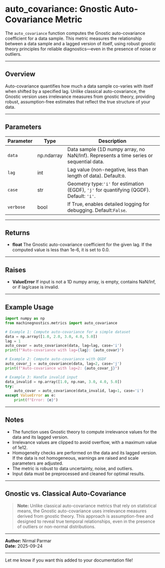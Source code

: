 # auto_covariance: Gnostic Auto-Covariance Metric

The `auto_covariance` function computes the Gnostic auto-covariance coefficient for a data sample. This metric measures the relationship between a data sample and a lagged version of itself, using robust gnostic theory principles for reliable diagnostics—even in the presence of noise or outliers.

---

## Overview

Auto-covariance quantifies how much a data sample co-varies with itself when shifted by a specified lag.
Unlike classical auto-covariance, the Gnostic version uses irrelevance measures from gnostic theory, providing robust, assumption-free estimates that reflect the true structure of your data.

---

## Parameters

| Parameter   | Type       | Description                                                                                    |
| ----------- | ---------- | ---------------------------------------------------------------------------------------------- |
| `data`    | np.ndarray | Data sample (1D numpy array, no NaN/Inf). Represents a time series or sequential data.         |
| `lag`     | int        | Lag value (non-negative, less than length of data). Default:`0`.                             |
| `case`    | str        | Geometry type:`'i'` for estimation (EGDF), `'j'` for quantifying (QGDF). Default: `'i'`. |
| `verbose` | bool       | If True, enables detailed logging for debugging. Default:`False`.                            |

---

## Returns

- **float**
  The Gnostic auto-covariance coefficient for the given lag. If the computed value is less than 1e-6, it is set to 0.0.

---

## Raises

- **ValueError**
  If input is not a 1D numpy array, is empty, contains NaN/Inf, or if lag/case is invalid.

---

## Example Usage

```python
import numpy as np
from machinegnostics.metrics import auto_covariance

# Example 1: Compute auto-covariance for a simple dataset
data = np.array([1.0, 2.0, 3.0, 4.0, 5.0])
lag = 1
auto_covar = auto_covariance(data, lag=lag, case='i')
print(f"Auto-covariance with lag={lag}: {auto_covar}")

# Example 2: Compute auto-covariance with QGDF
auto_covar_j = auto_covariance(data, lag=2, case='j')
print(f"Auto-covariance with lag=2: {auto_covar_j}")

# Example 3: Handle invalid input
data_invalid = np.array([1.0, np.nan, 3.0, 4.0, 5.0])
try:
    auto_covar = auto_covariance(data_invalid, lag=1, case='i')
except ValueError as e:
    print(f"Error: {e}")
```

---

## Notes

- The function uses Gnostic theory to compute irrelevance values for the data and its lagged version.
- Irrelevance values are clipped to avoid overflow, with a maximum value of 1e12.
- Homogeneity checks are performed on the data and its lagged version. If the data is not homogeneous, warnings are raised and scale parameters are adjusted.
- The metric is robust to data uncertainty, noise, and outliers.
- Input data must be preprocessed and cleaned for optimal results.

---

## Gnostic vs. Classical Auto-Covariance

> **Note:**
> Unlike classical auto-covariance metrics that rely on statistical means, the Gnostic auto-covariance uses irrelevance measures derived from gnostic theory. This approach is assumption-free and designed to reveal true temporal relationships, even in the presence of outliers or non-normal distributions.

---

**Author:** Nirmal Parmar	
**Date:** 2025-09-24

---

Let me know if you want this added to your documentation file!
